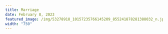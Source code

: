 ```yaml
---
title: Marriage
date: February 8, 2023
featured_image: /img/53278918_10157235766145209_855241878281388032_n.jpg
width: "750"
---
```

